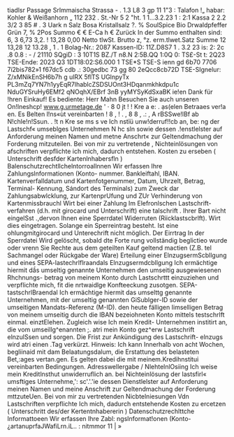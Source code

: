 tiadlsr Passage Srlmmaischa Strassa - . 1.3 L8 3 gp 11 1"3 : Talafon !„ habar: Kohler & Weißanhorn „ 112 232 . St.-Nr 5 2 "ht. 1 1...3.2.23 1 : 2:1 Kassa 2 2.2 3/2 3 85 # . 3 Uark n Salz Bosa Kristallsalz ?. % SoulSpice Bio Drwaldpfeffer Grün 7, % 2Pos Summo € € E-Ca h € Zurück In der Summo enthalten sind: 6, 3 6,73 3,2. ! 13,28 0,00 Netto tlwSt. Brutto z, °z. erm.tlwet.Satz Summe 12 13,28 12 13.28 , 1 . 1 Bolag-Nr.: 2087 Kassen-ID: 11Z.D8S7 1 . 3.2 23 is: 2: 2c .8 0.8 : - / 21110 SQgiD : 3 10T1S BZ./T n8.N 2:5B.QQ 1:0Q 0: TS£-St t: 2Q23 TSE-Ende: 2023 Q3 1DT18:02:S6.000 1 TSE*S TSE-S ienn gd 6b70 7706 7í2bis782»1 f67dc5 cdb .: 30gedbc 73 gg 80 2eQcc8cb72D TSE-SIgnelur: Z/xMNikEnSH6b7h g ulRX 5flTS UGlnpyTx PL3mZq7YN7h1yyEqR7lhablcZSDSUOnt3HDqanmkhkdpu1c NduGYSruHy6EMf2 qNOqhX/EBrf 3nB yyMYSyKdSxaBK ie!en Dank für !hren Einkauf! Es bediente: Herr Mahn Besuchen Sie auch unseren On!lneshcp! www.g.urmetage.de ' · 8 0 jt ! ! Kre a e: . ạs(elen Betraaes ver!a en. Es Belten l!ns«ùt vereinbarten ! 8 , ! . , 8 8 , .: , A rBSSwe!lBf ab N!chle!n!Ssun. . !t n Kre se ms s ve Ich nstïü unw!derruf!!cb an, be: ng der Lastschf« umseblges Unternehmen N hc sln sowie dessen .!enstlelster auf Anforderung meinen Namen und metne Anschrt« zur Geltendmachung der Forderung mitzuteilen. Bei von mir zu vertretende , Nichteinlösungen von afschriften verpflichte ich mich, dadurch entstehen. Kosten zu erseben ( Unterschrift desfder Kartenlnhabersfln ) Balenschutzrechtllchelntorroallnnen Wir erfassen Ihre Zahlungslnformationen (Konto- nummer. Bankleiftahl, IBAN. Kartenverfalldatum und Kartenfotgenummer, Datum, Uhrzelt, Betrag, Terminal- Kennung, Sándort des Terminals) zum Zweck dar Zahlungsabwlcklung, zur KartenprUfung und ZUr Verhinderung von Kartenmissbrauchl Wirt bei einer Zahlung Im Elefronlschen Lastschrift- verfahren (d.h. mit girocard und Unterschrift) eine talschrift . Ihrer Bart nicht eingelSst .,dervon Ihnen eine Sperrdatel Widerruten (Riicklastscbrlft). Wirt dies eingetragen. Solange ein Sperreintrag besteht. Ist eine ohlungmitgirocard und Unterechrift nicht möglich. Der Eirrtrag In der Sperrdatei Wird gelöscht, sobald dte Forte rung vollständig beglictieo wurde oder vrenn Sie Rechte aus dem geteilten Kauf geltend mactien (Z.B. tel Sachmangel oder Rückgabe der Ware) Erteilung einer ElnzugsermScbllgung und eines SEPA-lastechrlflraandals Elnzugsermdcbllgung Ich ermächtige hiermit dầs umseltig genannte Unternehmen den umseitig ausgewiesenen Rhchnungs- betrag von meinem Konto durch Lastschrttt einzuziehen und verpflichte mich, fit die nrtwaidlge Konfteeckung zusotgen. SEPA-tastschrlBraendal Ich ermächtige hiermit das umselttg genannte Unternehmen, mit der umseltig genannten GiSublger-ID sowie der umseitigen Mandats-Referenz (M-ID). den heute fälligen Iimselligen Betrag von meinem umseitig durch die IBAN bezeiohneten Konto mittels testschrlft einmal. einztElehen. Zugleich wise Ich mein Kredit- Unternehmen institirt an, die vom umseillg^enannten ;. atri mein Konto gez^erw Lastschrift elnzulSsen und sorgen. Die Frist zur Ankündigung des Lastschrift- elnzugs wird atri einen .Tag verkürzt. Hinweis: Ich kann Innerhalb von acht Wochen, begliinaid mit dam Belaatungsdalum, die Erstattung des belasteten Bet,:ages vertan.gen. Es geltẹn dabei die mit meinem.Kredihnstitui vereinbarten Bedingungen. Adresswellergabe / NlehtelnlOsiing Ich weise mein Kreditlnsthut unwiderruflich an. bei Nichteinlösung der lastsfirl« umsftiges Unternehme,': sc'.'.'ie dessen Dienstlelster auf Anforderung meinen Namen und meine Anschrift zur Geltendmachung der Forderung mttzuteUen. Bei von mir zu vertretenden Nicbtelniesungen Vdn Lastschriften verpflichte Ich mich, dadurch entstehende Kosten zu ercetzen ( Unterschritt des/der Kertentnhabererin ) Datenschutzrechlttche Informattoeen Wir erfassen Ihre Zabl: ngslnformat!onen (Konto- ¿artanuprfaJWafiLrn.iL.. : nitmmor 11 | »